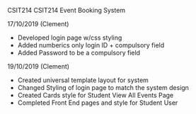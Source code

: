 CSIT214
CSIT214 Event Booking System

17/10/2019 (Clement)
 - Developed login page w/css styling
 - Added numberics only login ID + compulsory field
 - Added Password to be a compulsory field


19/10/2019 (Clement)
 - Created universal template layout for system
 - Changed Styling of login page to match the system design
 - Created Cards style for Student View All Events Page
 - Completed Front End pages and style for Student User